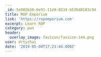 ```yaml
---
_id: 5e085b30-6e91-11e9-8534-b52bd8183c94
title: ROP Emporium
link: 'https://ropemporium.com'
excerpt: Learn ROP
category: pwn
header:
  overlay_image: favicon/favicon-144.png
user: drtychai
date: '2019-05-04T17:23:44.008Z'
---
```


